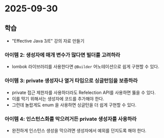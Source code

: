 # 2025-09-30

## 학습

- "Effective Java 3/E" 강의 자료 만들기
    
### 아이템 2: 생성자에 매개 변수가 많다면 빌더를 고려하라

- lombok 라이브러리를 사용한다면 `@Builder` 어노테이션으로 쉽게 구현할 수 있다.

### 아이템 3: private 생성자나 열거 타입으로 싱글턴임을 보증하라

- private 접근 제한자를 사용하더라도 Refelection API를 사용하면 뚫을 수 있다.
- 이를 막기 위해서는 생성자에 코드를 추가해야 한다.
- 그런데 놀랍게도 enum 을 사용하면 싱글턴을 더 쉽게 구현할 수 있다.

### 아이템 4: 인스턴스화를 막으려거든 private 생성자를 사용하라

- 완전하게 인스턴스 생성을 막으려면 생성자에서 예외를 던지도록 해야 한다.
